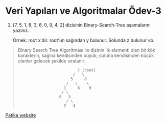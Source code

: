 # Veri Yapıları ve Algoritmalar Ödev-3

 1. [7, 5, 1, 8, 3, 6, 0, 9, 4, 2] dizisinin Binary-Search-Tree aşamalarını yazınız.

    Örnek: root x'dir. root'un sağından y bulunur. Solunda z bulunur vb.

> Binary Search Tree Algoritması ile dizinin ilk elementi olan bir kök karakterin, sağına kendisinden büyük; soluna kendisinden küçük olanlar gelecek şekilde sıralanır. 
> 
>                               7 (root)
>                             /   \  
>                            5     8 
>                          /   \    \   
>                         1     6    9
>                        / \   
>                       0   3   
>                          / \                         
>                         2   4
> 
> 


[Patika website](www.patika.dev)

